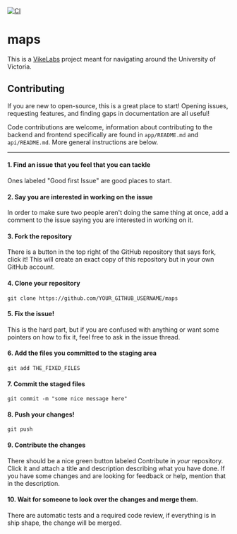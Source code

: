 [![CI](https://github.com/VikeLabs/maps/actions/workflows/ci.yml/badge.svg)](https://github.com/VikeLabs/maps/actions/workflows/ci.yml)

# maps

This is a [VikeLabs](https://www.vikelabs.ca/) project meant for navigating around the University of Victoria.

## Contributing

If you are new to open-source, this is a great place to start! Opening issues, requesting features, and finding gaps in documentation are all useful!

Code contributions are welcome, information about contributing to the backend and frontend specifically are found
in `app/README.md` and `api/README.md`. More general instructions are below.
___

#### 1. Find an issue that you feel that you can tackle

Ones labeled "Good first Issue" are good places to start.

#### 2. Say you are interested in working on the issue

In order to make sure two people aren't doing the same thing at once, add a comment to the issue saying you are
interested in working on it.

#### 3. Fork the repository

There is a button in the top right of the GitHub repository that says fork, click it! This will create an exact copy of
this repository but in your own GitHub account.

#### 4. Clone your repository

`git clone https://github.com/YOUR_GITHUB_USERNAME/maps`

#### 5. Fix the issue!

This is the hard part, but if you are confused with anything or want some pointers on how to fix it, feel free to ask in
the issue thread.

#### 6. Add the files you committed to the staging area

`git add THE_FIXED_FILES`

#### 7. Commit the staged files

`git commit -m "some nice message here"`

#### 8. Push your changes!

`git push`

#### 9. Contribute the changes

There should be a nice green button labeled Contribute in *your* repository. Click it and attach a title and description
describing what you have done. If you have some changes and are looking for feedback or help, mention that in the
description.

#### 10. Wait for someone to look over the changes and merge them.

There are automatic tests and a required code review, if everything is in ship shape, the change will be merged. 
